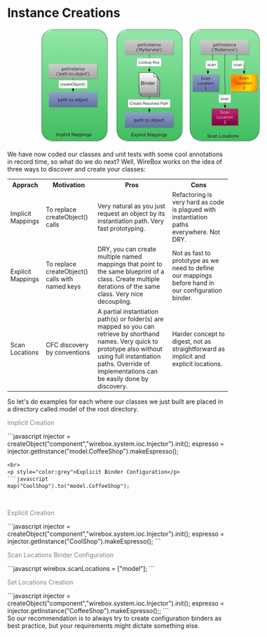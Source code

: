 # Instance Creations

<img src="../images/instance_mappings.jpg" style="margin-left:75px">

We have now coded our classes and unit tests with some cool annotations in record time, so what do we do next? Well, WireBox works on the idea of three ways to discover and create your classes:

<table>
    <tr>
        <th>Apprach</th>
        <th>Motivation</th>
        <th>Pros</th>
        <th>Cons</th>
    </tr>
    <tr>
        <td>Implicit Mappings</td>
        <td>To replace createObject() calls</td>
        <td>Very natural as you just request an object by its instantiation path. Very fast prototyping. </td>
        <td>Refactoring is very hard as code is plagued with instantiation paths everywhere. Not DRY.</td>
    </tr>
        <td>Explicit Mappings</td>
        <td>To replace createObject() calls with named keys </td>
        <td>DRY, you can create multiple named mappings that point to the same blueprint of a class. Create multiple iterations of the same class. Very nice decoupling.</td>
        <td>Not as fast to prototype as we need to define our mappings before hand in our configuration binder.</td>
    </tr>
    </tr>
        <td>Scan Locations</td>
        <td>CFC discovery by conventions</td>
        <td>A partial instantiation path(s) or folder(s) are mapped so you can retrieve by shorthand names. Very quick to prototype also without using full instantiation paths. Override of implementations can be easily done by discovery. </td>
        <td>Harder concept to digest, not as straightforward as implicit and explicit locations.</td>
    </tr>
</table>

So let's do examples for each where our classes we just built are placed in a directory called model of the root directory.

<p style="color:grey">Implicit Creation</p>
```javascript
injector = createObject("component","wirebox.system.ioc.Injector").init();
espresso = injector.getInstance("model.CoffeeShop").makeEspresso();

```
<br>
<p style="color:grey">Explicit Binder Configuration</p>
```javascript
map("CoolShop").to("model.CoffeeShop");
```
<br>
<p style="color:grey">Explicit Creation</p>
```javascript
injector = createObject("component","wirebox.system.ioc.Injector").init();
espresso = injector.getInstance("CoolShop").makeEspresso();
```
<br>
<p style="color:grey">Scan Locations Binder Configuration</p>
```javascript
wirebox.scanLocations = ["model"];
```
<br>
<p style="color:grey">Set Locations Creation</p>
```javascript
injector = createObject("component","wirebox.system.ioc.Injector").init();
espresso = injector.getInstance("CoffeeShop").makeEspresso();;
```
<br>
So our recommendation is to always try to create configuration binders as best practice, but your requirements might dictate something else.
